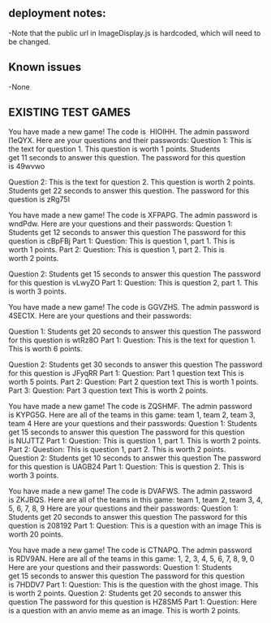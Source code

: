 ## deployment notes:

-Note that the public url in ImageDisplay.js is hardcoded, which will need to be changed.

## Known issues

-None

## EXISTING TEST GAMES

You have made a new game! The code is  HIOIHH. The admin password I1eQYX. Here are your questions and their passwords:
Question 1:
This is the text for question 1.
This question is worth 1 points. Students get 11 seconds to answer this question. The password for this question is 49wvwo

Question 2:
This is the text for question 2.
This question is worth 2 points. Students get 22 seconds to answer this question. The password for this question is zRg75I

You have made a new game! The code is XFPAPG. The admin password is wndPdw. Here are your questions and their passwords:
Question 1:
Students get 12 seconds to answer this question
The password for this question is cBpFBj
Part 1:
Question: This is question 1, part 1.
This is worth 1 points.
Part 2:
Question: This is question 1, part 2.
This is worth 2 points.

Question 2:
Students get 15 seconds to answer this question
The password for this question is vLwyZO
Part 1:
Question: This is question 2, part 1.
This is worth 3 points.

You have made a new game! The code is GGVZHS. The admin password is 4SEC1X. Here are your questions and their passwords:

Question 1:
Students get 20 seconds to answer this question
The password for this question is wtRz8O
Part 1:
Question: This is the text for question 1.
This is worth 6 points.

Question 2:
Students get 30 seconds to answer this question
The password for this question is JFyqRR
Part 1:
Question: Part 1 question text
This is worth 5 points.
Part 2:
Question: Part 2 question text
This is worth 1 points.
Part 3:
Question: Part 3 question text
This is worth 2 points.

You have made a new game! The code is ZQSHMF. The admin password is KYPG5G.
Here are all of the teams in this game: team 1, team 2, team 3, team 4
Here are your questions and their passwords:
Question 1:
Students get 15 seconds to answer this question
The password for this question is NUJTTZ
Part 1:
Question: This is question 1, part 1.
This is worth 2 points.
Part 2:
Question: This is question 1, part 2.
This is worth 2 points.
Question 2:
Students get 10 seconds to answer this question
The password for this question is UAGB24
Part 1:
Question: This is question 2.
This is worth 3 points.

You have made a new game! The code is DVAFWS. The admin password is ZKJBQS.
Here are all of the teams in this game: team 1, team 2, team 3, 4, 5, 6, 7, 8, 9
Here are your questions and their passwords:
Question 1:
Students get 20 seconds to answer this question
The password for this question is 208192
Part 1:
Question: This is a question with an image
This is worth 20 points.

You have made a new game! The code is CTNAPQ. The admin password is RDV9AN.
Here are all of the teams in this game: 1, 2, 3, 4, 5, 6, 7, 8, 9, 0
Here are your questions and their passwords:
Question 1:
Students get 15 seconds to answer this question
The password for this question is 7HDDV7
Part 1:
Question: This is the question with the ghost image.
This is worth 2 points.
Question 2:
Students get 20 seconds to answer this question
The password for this question is HZ8SM5
Part 1:
Question: Here is a question with an anvio meme as an image.
This is worth 2 points.
